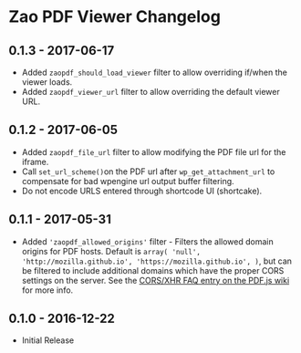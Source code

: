 # Zao PDF Viewer Changelog

## 0.1.3 - 2017-06-17

* Added `zaopdf_should_load_viewer` filter to allow overriding if/when the viewer loads.
* Added `zaopdf_viewer_url` filter to allow overriding the default viewer URL.

## 0.1.2 - 2017-06-05

* Added `zaopdf_file_url` filter to allow modifying the PDF file url for the iframe.
* Call `set_url_scheme()`on the PDF url after `wp_get_attachment_url` to compensate for bad wpengine url output buffer filtering.
* Do not encode URLS entered through shortcode UI (shortcake).

## 0.1.1 - 2017-05-31

* Added `'zaopdf_allowed_origins'` filter - Filters the allowed domain origins for PDF hosts. Default is `array( 'null', 'http://mozilla.github.io', 'https://mozilla.github.io', )`, but can be filtered to include additional domains which have the proper CORS settings on the server. See the [CORS/XHR FAQ entry on the PDF.js wiki](https://github.com/mozilla/pdf.js/wiki/Frequently-Asked-Questions#faq-xhr) for more info.

## 0.1.0 - 2016-12-22

* Initial Release
